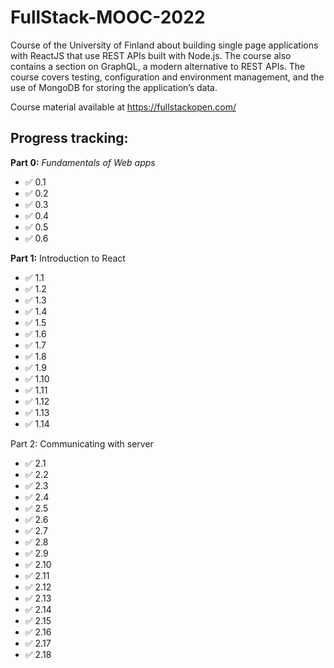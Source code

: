 # FullStack-MOOC-2022
Course of the University of Finland about building single page applications with ReactJS that use REST APIs built with Node.js. The course also contains a section on GraphQL, a modern alternative to REST APIs.
The course covers testing, configuration and environment management, and the use of MongoDB for storing the application’s data.

Course material available at https://fullstackopen.com/

## Progress tracking:

**Part 0:** _Fundamentals of Web apps_
 - ✅ 0.1 
 - ✅ 0.2
 - ✅ 0.3
 - ✅ 0.4
 - ✅ 0.5
 - ✅ 0.6

**Part 1:** Introduction to React
 - ✅ 1.1
 - ✅ 1.2
 - ✅ 1.3
 - ✅ 1.4
 - ✅ 1.5
 - ✅ 1.6
 - ✅ 1.7
 - ✅ 1.8
 - ✅ 1.9
 - ✅ 1.10
 - ✅ 1.11
 - ✅ 1.12
 - ✅ 1.13
 - ✅ 1.14

 Part 2: Communicating with server
 - ✅ 2.1
 - ✅ 2.2
 - ✅ 2.3
 - ✅ 2.4
 - ✅ 2.5
 - ✅ 2.6
 - ✅ 2.7
 - ✅ 2.8
 - ✅ 2.9
 - ✅ 2.10
 - ✅ 2.11
 - ✅ 2.12
 - ✅ 2.13
 - ✅ 2.14
 - ✅ 2.15
 - ✅ 2.16
 - ✅ 2.17
 - ✅ 2.18
 